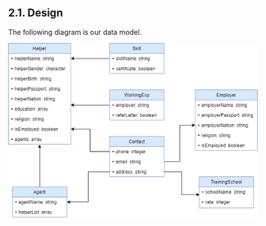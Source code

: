 ## 2.1. Design

<!-- Use-case model will be mentioned here (David). -->

The following diagram is our data model. 

![](https://raw.githubusercontent.com/davidtang1006/FYP-Code/master/deliverable-docs/dataModel.png?token=ALMYBLRWBXGUAE24QSL6PUC5ROZ6Q)
